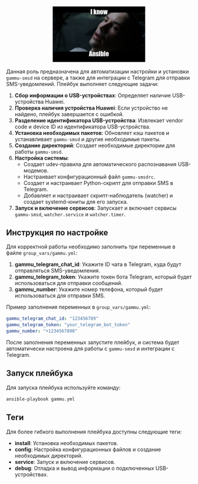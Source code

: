   <p align="center">
     <img width="50%" src="../imgs/ansible.png" alt="IKNOWANSIBLE">
   </p>

Данная роль предназначена для автоматизации настройки и установки `gammu-smsd` на сервере, а также для интеграции с Telegram для отправки SMS-уведомлений. Плейбук выполняет следующие задачи:

1. **Сбор информации о USB-устройствах**: Определяет наличие USB-устройства Huawei.
2. **Проверка наличия устройства Huawei**: Если устройство не найдено, плейбук завершается с ошибкой.
3. **Разделение идентификатора USB-устройства**: Извлекает vendor code и device ID из идентификатора USB-устройства.
4. **Установка необходимых пакетов**: Обновляет кэш пакетов и устанавливает `gammu-smsd` и другие необходимые пакеты.
5. **Создание директорий**: Создает необходимые директории для работы `gammu-smsd`.
6. **Настройка системы**:
   - Создает udev-правила для автоматического распознавания USB-модемов.
   - Настраивает конфигурационный файл `gammu-smsdrc`.
   - Создает и настраивает Python-скрипт для отправки SMS в Telegram.
   - Добавляет и настраивает скрипт-наблюдатель (watcher) и создает systemd-юниты для его запуска.
7. **Запуск и включение сервисов**: Запускает и включает сервисы `gammu-smsd`, `watcher.service` и `watcher.timer`.

## Инструкция по настройке

Для корректной работы необходимо заполнить три переменные в файле `group_vars/gammu.yml`:

1. **gammu_telegram_chat_id**: Укажите ID чата в Telegram, куда будут отправляться SMS-уведомления.
2. **gammu_telegram_token**: Укажите токен бота Telegram, который будет использоваться для отправки сообщений.
3. **gammu_number**: Укажите номер телефона, который будет использоваться для отправки SMS.

Пример заполнения переменных в `group_vars/gammu.yml`:

```yaml
gammu_telegram_chat_id: "123456789"
gammu_telegram_token: "your_telegram_bot_token"
gammu_number: "+1234567890"
```

После заполнения переменных запустите плейбук, и система будет автоматически настроена для работы с `gammu-smsd` и интеграции с Telegram.

## Запуск плейбука

Для запуска плейбука используйте команду:

```bash
ansible-playbook gammu.yml
```

## Теги

Для более гибкого выполнения плейбука доступны следующие теги:

- **install**: Установка необходимых пакетов.
- **config**: Настройка конфигурационных файлов и создание необходимых директорий.
- **service**: Запуск и включение сервисов.
- **debug**: Отладка и вывод информации о подключенных USB-устройствах.